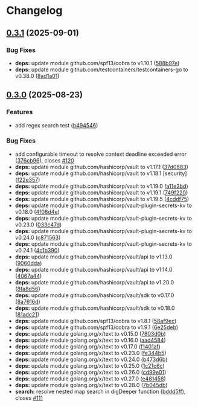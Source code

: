 # Changelog

## [0.3.1](https://github.com/xbglowx/vault-kv-search/compare/v0.3.0...v0.3.1) (2025-09-01)


### Bug Fixes

* **deps:** update module github.com/spf13/cobra to v1.10.1 ([588b97e](https://github.com/xbglowx/vault-kv-search/commit/588b97e822157ecc06affe69ca2182631d8ff46b))
* **deps:** update module github.com/testcontainers/testcontainers-go to v0.38.0 ([8ad1a01](https://github.com/xbglowx/vault-kv-search/commit/8ad1a0125fb826ba959961115cef1a6d2f48c713))

## [0.3.0](https://github.com/xbglowx/vault-kv-search/compare/v0.2.1...v0.3.0) (2025-08-23)


### Features

* add regex search test ([b494546](https://github.com/xbglowx/vault-kv-search/commit/b49454627b0e6c0e54fced6fdbdd8500c45d7ef5))


### Bug Fixes

* add configurable timeout to resolve context deadline exceeded error ([376cb96](https://github.com/xbglowx/vault-kv-search/commit/376cb9679c1ab8b16b1810c13e308066bb82761b)), closes [#120](https://github.com/xbglowx/vault-kv-search/issues/120)
* **deps:** update module github.com/hashicorp/vault to v1.17.1 ([37d0683](https://github.com/xbglowx/vault-kv-search/commit/37d0683b79bbdc7b8549663af519aa2c857deff9))
* **deps:** update module github.com/hashicorp/vault to v1.18.1 [security] ([f22e357](https://github.com/xbglowx/vault-kv-search/commit/f22e3579f17a47a5ea74105e3efb64b9f2551142))
* **deps:** update module github.com/hashicorp/vault to v1.19.0 ([a11e3bd](https://github.com/xbglowx/vault-kv-search/commit/a11e3bda42c323bf57097b8d559402594bb03173))
* **deps:** update module github.com/hashicorp/vault to v1.19.1 ([749f220](https://github.com/xbglowx/vault-kv-search/commit/749f2206bfa3fb15ee3815c2ecca522814d9c442))
* **deps:** update module github.com/hashicorp/vault to v1.19.5 ([4cddf75](https://github.com/xbglowx/vault-kv-search/commit/4cddf753e53a38b2ac91902e4142f14aefbae841))
* **deps:** update module github.com/hashicorp/vault-plugin-secrets-kv to v0.18.0 ([4f08d4e](https://github.com/xbglowx/vault-kv-search/commit/4f08d4e2406aec261be7552aa76009042a185ff5))
* **deps:** update module github.com/hashicorp/vault-plugin-secrets-kv to v0.23.0 ([033c47d](https://github.com/xbglowx/vault-kv-search/commit/033c47d53abf5d48014de18340a9eb1b547051a5))
* **deps:** update module github.com/hashicorp/vault-plugin-secrets-kv to v0.24.0 ([c871563](https://github.com/xbglowx/vault-kv-search/commit/c871563937aad25b635fd7fa853b0d5cbda349cc))
* **deps:** update module github.com/hashicorp/vault-plugin-secrets-kv to v0.24.1 ([4c1b390](https://github.com/xbglowx/vault-kv-search/commit/4c1b390c420ccfaf7fd48a4dd380b45aba0af6b6))
* **deps:** update module github.com/hashicorp/vault/api to v1.13.0 ([9060dda](https://github.com/xbglowx/vault-kv-search/commit/9060dda018fd6abb39f372c6a1d53fcbd395ccc3))
* **deps:** update module github.com/hashicorp/vault/api to v1.14.0 ([4067a44](https://github.com/xbglowx/vault-kv-search/commit/4067a44aad29b1cd4bfde1a63fd98b51796c1764))
* **deps:** update module github.com/hashicorp/vault/api to v1.20.0 ([8fa8d56](https://github.com/xbglowx/vault-kv-search/commit/8fa8d56f00c949a511026a71589c3f80fa9ebe4a))
* **deps:** update module github.com/hashicorp/vault/sdk to v0.17.0 ([8a7616d](https://github.com/xbglowx/vault-kv-search/commit/8a7616d044aa90cb59c73aa718912f3d7b99b242))
* **deps:** update module github.com/hashicorp/vault/sdk to v0.18.0 ([81adc21](https://github.com/xbglowx/vault-kv-search/commit/81adc213d950282bb4729bd145e847479d76ad48))
* **deps:** update module github.com/spf13/cobra to v1.8.1 ([58af9ec](https://github.com/xbglowx/vault-kv-search/commit/58af9ecaa3b3a36f7ea7a3c941c50cc74512fab0))
* **deps:** update module github.com/spf13/cobra to v1.9.1 ([6e25deb](https://github.com/xbglowx/vault-kv-search/commit/6e25debbf31ec2a65e936307b81e01a08c483d38))
* **deps:** update module golang.org/x/text to v0.15.0 ([7803d0b](https://github.com/xbglowx/vault-kv-search/commit/7803d0ba2990ff159f74e4659b2d203277ac65a5))
* **deps:** update module golang.org/x/text to v0.16.0 ([aad4584](https://github.com/xbglowx/vault-kv-search/commit/aad458426be03f28391be58811616794af11193c))
* **deps:** update module golang.org/x/text to v0.17.0 ([f1401af](https://github.com/xbglowx/vault-kv-search/commit/f1401afa058a80346a7cd3484647e57d2f6f85a1))
* **deps:** update module golang.org/x/text to v0.23.0 ([fe344b5](https://github.com/xbglowx/vault-kv-search/commit/fe344b53f5184ab3fa430fe4a540d13a36ead80c))
* **deps:** update module golang.org/x/text to v0.24.0 ([b473d6b](https://github.com/xbglowx/vault-kv-search/commit/b473d6b03328cc829599cc4eb80d4686ad3d8921))
* **deps:** update module golang.org/x/text to v0.25.0 ([1c21c6c](https://github.com/xbglowx/vault-kv-search/commit/1c21c6cf3e9ebc218dba4097b199951a959013ef))
* **deps:** update module golang.org/x/text to v0.26.0 ([cd99e01](https://github.com/xbglowx/vault-kv-search/commit/cd99e019ad9c0531fb6d8f9173be88d201993877))
* **deps:** update module golang.org/x/text to v0.27.0 ([e481458](https://github.com/xbglowx/vault-kv-search/commit/e481458469894988a46a04ad575d486e8778cbc4))
* **deps:** update module golang.org/x/text to v0.28.0 ([7b045db](https://github.com/xbglowx/vault-kv-search/commit/7b045db531257824a00b93b3300d5ce6128e4097))
* **search:** resolve nested map search in digDeeper function ([bddd5ff](https://github.com/xbglowx/vault-kv-search/commit/bddd5ff231140eaebbebd9e7ce15e480814c90aa)), closes [#111](https://github.com/xbglowx/vault-kv-search/issues/111)
